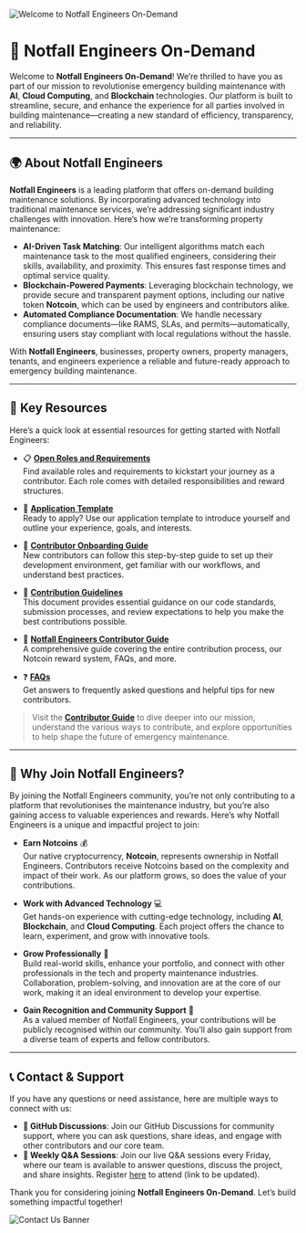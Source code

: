 ![Welcome to Notfall Engineers On-Demand](assets/welcome_banner.png)

# 🚀 Notfall Engineers On-Demand

Welcome to **Notfall Engineers On-Demand**! We’re thrilled to have you as part of our mission to revolutionise emergency building maintenance with **AI**, **Cloud Computing**, and **Blockchain** technologies. Our platform is built to streamline, secure, and enhance the experience for all parties involved in building maintenance—creating a new standard of efficiency, transparency, and reliability.

---

## 🌍 About Notfall Engineers

**Notfall Engineers** is a leading platform that offers on-demand building maintenance solutions. By incorporating advanced technology into traditional maintenance services, we’re addressing significant industry challenges with innovation. Here’s how we’re transforming property maintenance:

- **AI-Driven Task Matching**: Our intelligent algorithms match each maintenance task to the most qualified engineers, considering their skills, availability, and proximity. This ensures fast response times and optimal service quality.
- **Blockchain-Powered Payments**: Leveraging blockchain technology, we provide secure and transparent payment options, including our native token **Notcoin**, which can be used by engineers and contributors alike.
- **Automated Compliance Documentation**: We handle necessary compliance documents—like RAMS, SLAs, and permits—automatically, ensuring users stay compliant with local regulations without the hassle.

With **Notfall Engineers**, businesses, property owners, property managers, tenants, and engineers experience a reliable and future-ready approach to emergency building maintenance.

---

## 📂 Key Resources

Here’s a quick look at essential resources for getting started with Notfall Engineers:

- 📋 **[Open Roles and Requirements](https://github.com/Coulbe/notfall-contributors/tree/main/contributions/open-roles.md)**  
  Find available roles and requirements to kickstart your journey as a contributor. Each role comes with detailed responsibilities and reward structures.

- 📝 **[Application Template](https://github.com/Coulbe/notfall-contributors/tree/main/contributions/application-template.md)**  
  Ready to apply? Use our application template to introduce yourself and outline your experience, goals, and interests.

- 🔧 **[Contributor Onboarding Guide](https://github.com/Coulbe/notfall-contributors/tree/main/contributions/onboarding-guide.md)**  
  New contributors can follow this step-by-step guide to set up their development environment, get familiar with our workflows, and understand best practices.

- 📜 **[Contribution Guidelines](https://github.com/Coulbe/notfall-contributors/tree/main/contributions/contribution-guidelines.md)**  
  This document provides essential guidance on our code standards, submission processes, and review expectations to help you make the best contributions possible.

- 🎉 **[Notfall Engineers Contributor Guide](https://github.com/Coulbe/notfall-contributors/tree/main/contributions/CONTRIBUTING.md)**  
  A comprehensive guide covering the entire contribution process, our Notcoin reward system, FAQs, and more.

- ❓ **[FAQs](https://github.com/Coulbe/notfall-contributors/tree/main/contributions/FAQs.md)**  
  Get answers to frequently asked questions and helpful tips for new contributors.

> Visit the **[Contributor Guide](https://github.com/Coulbe/notfall-contributors/tree/main/contributions/CONTRIBUTING.md)** to dive deeper into our mission, understand the various ways to contribute, and explore opportunities to help shape the future of emergency maintenance.

---

## 🌟 Why Join Notfall Engineers?

By joining the Notfall Engineers community, you’re not only contributing to a platform that revolutionises the maintenance industry, but you’re also gaining access to valuable experiences and rewards. Here’s why Notfall Engineers is a unique and impactful project to join:

- **Earn Notcoins** 💰  
  Our native cryptocurrency, **Notcoin**, represents ownership in Notfall Engineers. Contributors receive Notcoins based on the complexity and impact of their work. As our platform grows, so does the value of your contributions.

- **Work with Advanced Technology** 💻  
  Get hands-on experience with cutting-edge technology, including **AI**, **Blockchain**, and **Cloud Computing**. Each project offers the chance to learn, experiment, and grow with innovative tools.

- **Grow Professionally** 🚀  
  Build real-world skills, enhance your portfolio, and connect with other professionals in the tech and property maintenance industries. Collaboration, problem-solving, and innovation are at the core of our work, making it an ideal environment to develop your expertise.

- **Gain Recognition and Community Support** 🤝  
  As a valued member of Notfall Engineers, your contributions will be publicly recognised within our community. You’ll also gain support from a diverse team of experts and fellow contributors.

---

## 📞 Contact & Support

If you have any questions or need assistance, here are multiple ways to connect with us:

- **💬 GitHub Discussions**: Join our GitHub Discussions for community support, where you can ask questions, share ideas, and engage with other contributors and our core team.
- **📝 Weekly Q&A Sessions**: Join our live Q&A sessions every Friday, where our team is available to answer questions, discuss the project, and share insights. Register [here](#) to attend (link to be updated).

Thank you for considering joining **Notfall Engineers On-Demand**. Let’s build something impactful together! 

![Contact Us Banner](assets/contact_us_banner.png)

